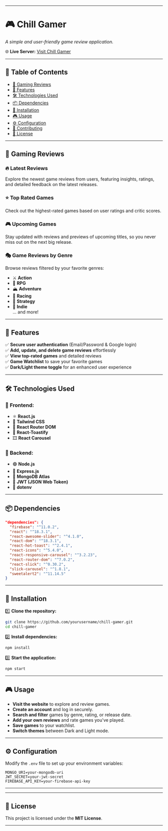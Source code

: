 
---

# 🎮 Chill Gamer  

*A simple and user-friendly game review application.*  

🌐 **Live Server:** [Visit Chill Gamer](#)  

---

## 📌 Table of Contents  
- [📝 Gaming Reviews](#-gaming-reviews)  
- [🌟 Features](#-features)  
- [🛠️ Technologies Used](#-technologies-used)  
- [📦 Dependencies](#-dependencies)  
- [🚀 Installation](#-installation)  
- [🎮 Usage](#-usage)  
- [⚙️ Configuration](#-configuration)  
- [🤝 Contributing](#-contributing)  
- [📜 License](#-license)  

---

## 📝 Gaming Reviews  

### 🔥 Latest Reviews  
Explore the newest game reviews from users, featuring insights, ratings, and detailed feedback on the latest releases.  

### ⭐ Top Rated Games  
Check out the highest-rated games based on user ratings and critic scores.  

### 🎮 Upcoming Games  
Stay updated with reviews and previews of upcoming titles, so you never miss out on the next big release.  

### 🎭 Game Reviews by Genre  
Browse reviews filtered by your favorite genres:  
- ⚔ **Action**  
- 🏹 **RPG**  
- 🏔 **Adventure**  
- 🚗 **Racing**  
- 🏰 **Strategy**  
- 👾 **Indie**  
... and more!  

---

## 🌟 Features  
✅ **Secure user authentication** (Email/Password & Google login)  
✅ **Add, update, and delete game reviews** effortlessly  
✅ **View top-rated games** and detailed reviews  
✅ **Game Watchlist** to save your favorite games  
✅ **Dark/Light theme toggle** for an enhanced user experience  

---

## 🛠️ Technologies Used  

### 🔹 **Frontend:**  
- ⚛️ **React.js**  
- 🎨 **Tailwind CSS**  
- 🔀 **React Router DOM**  
- 🔔 **React-Toastify**  
- 🎞️ **React Carousel**  

### 🔹 **Backend:**  
- 🟢 **Node.js**  
- 🚀 **Express.js**  
- 💾 **MongoDB Atlas**  
- 🔑 **JWT (JSON Web Token)**  
- 🔐 **dotenv**  

---

## 📦 Dependencies  
```json
"dependencies": {
  "firebase": "^11.0.2",
  "react": "^18.3.1",
  "react-awesome-slider": "^4.1.0",
  "react-dom": "^18.3.1",
  "react-hot-toast": "^2.4.1",
  "react-icons": "^5.4.0",
  "react-responsive-carousel": "^3.2.23",
  "react-router-dom": "^7.0.2",
  "react-slick": "^0.30.2",
  "slick-carousel": "^1.8.1",
  "sweetalert2": "^11.14.5"
}
```  

---

## 🚀 Installation  

1️⃣ **Clone the repository:**  
```sh
git clone https://github.com/yourusername/chill-gamer.git
cd chill-gamer
```  

2️⃣ **Install dependencies:**  
```sh
npm install
```  

3️⃣ **Start the application:**  
```sh
npm start
```  

---

## 🎮 Usage  
- **Visit the website** to explore and review games.  
- **Create an account** and log in securely.  
- **Search and filter** games by genre, rating, or release date.  
- **Add your own reviews** and rate games you've played.  
- **Save games** to your watchlist.  
- **Switch themes** between Dark and Light mode.  

---

## ⚙️ Configuration  
Modify the `.env` file to set up your environment variables:  
```env
MONGO_URI=your-mongodb-uri
JWT_SECRET=your-jwt-secret
FIREBASE_API_KEY=your-firebase-api-key
```  

---



---

## 📜 License  
This project is licensed under the **MIT License**.  

---
